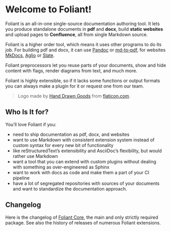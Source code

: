 # Welcome to Foliant!

Foliant is an all-in-one single-source documentation authoring tool. It lets you produce standalone documents in **pdf** and **docx**, build **static websites** and upload pages to **Confluence**, all from single Markdown source.

Foliant is a higher order tool, which means it uses other programs to do its job. For building pdf and docx, it can use [Pandoc](https://pandoc.org/) or [md-to-pdf](https://github.com/simonhaenisch/md-to-pdf), for websites [MkDocs](https://www.mkdocs.org/), [Aglio](https://github.com/danielgtaylor/aglio) or [Slate](https://github.com/slatedocs/slate).

Foliant preprocessors let you reuse parts of your documents, show and hide content with flags, render diagrams from text, and much more.

Foliant is highly extensible, so if it lacks some functions or output formats you can always make a plugin for it or request one from our team.

> Logo made by [Hand Drawn Goods](http://handdrawngoods.com/) from [flaticon.com](https://www.flaticon.com/).

## Who Is It for?

You’ll love Foliant if you:

* need to ship documentation as pdf, docx, and websites
* want to use Markdown with consistent extension system instead of custom syntax for every new bit of functionality
* like reStructuredText’s extensibility and AsciiDoc’s flexibility, but would rather use Markdown
* want a tool that you can extend with custom plugins without dealing with something as over-engineered as Sphinx
* want to work with docs as code and make them a part of your CI pipeline
* have a lot of segregated repositories with sources of your documents and want to standardize the documentation approach.

## Changelog

Here is the changelog of [Foliant Core](https://github.com/foliant-docs/foliant/), the main and only strictly required package. See also the <link src="releases.md" title="History of Releases">history of releases of numerous Foliant extensions</link>.

<include repo_url="https://github.com/foliant-docs/foliant.git" path="changelog.md" sethead="3"></include>
